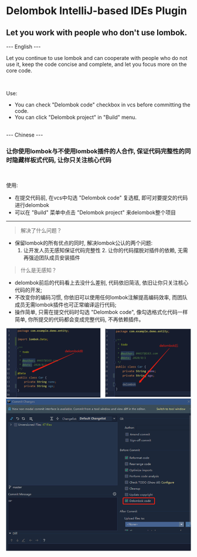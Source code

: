 <h1>Delombok IntelliJ-based IDEs Plugin</h1>
<h2>Let you work with people who don't use lombok.</h2>
--- English ---
<p>Let you continue to use lombok and can cooperate with people who do not use it, keep the code concise and complete, and let you focus more on the core code.</p>
<br>
<p>Use: </p>
<ul>
<li>You can check "Delombok code" checkbox in vcs before committing the code.</li>
<li>You can click "Delombok project" in "Build" menu.</li>
</ul>
<br>
--- Chinese ---
<h3>让你使用lombok与不使用lombok插件的人合作, 保证代码完整性的同时隐藏样板式代码, 让你只关注核心代码</h3><br>
<p>使用: </p>
<ul>
<li>在提交代码前, 在vcs中勾选 "Delombok code" 复选框, 即可对要提交的代码进行delombok</li>
<li>可以在 "Build" 菜单中点击 "Delombok project" 来delombok整个项目</li>
</ul>
<hr>

> 解决了什么问题？
- 保留lombok的所有优点的同时, 解决lombok公认的两个问题: 
  1. 让开发人员无感知保证代码完整性 2. 让你的代码摆脱对插件的依赖, 无需再强迫团队成员安装插件
> 什么是无感知？
- delombok前后的代码看上去没什么差别, 代码依旧简洁, 依旧让你只关注核心代码的开发;
- 不改变你的编码习惯, 你依旧可以使用任何lombok注解提高编码效率, 而团队成员无需lombok插件也可正常编译运行代码;
- 操作简单, 只需在提交代码时勾选 "Delombok code", 像勾选格式化代码一样简单, 你所提交的代码都会变成完整代码, 不再依赖插件。

![delombok前后对比](https://github.com/04637/delombok/blob/master/otherR/4.png) 
![提交代码前勾选](https://github.com/04637/delombok/blob/master/otherR/3.png)               
